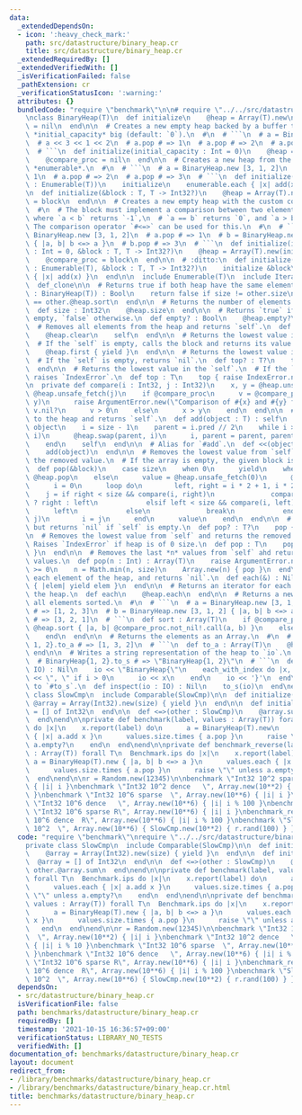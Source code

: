 ```yaml
---
data:
  _extendedDependsOn:
  - icon: ':heavy_check_mark:'
    path: src/datastructure/binary_heap.cr
    title: src/datastructure/binary_heap.cr
  _extendedRequiredBy: []
  _extendedVerifiedWith: []
  _isVerificationFailed: false
  _pathExtension: cr
  _verificationStatusIcon: ':warning:'
  attributes: {}
  bundledCode: "require \"benchmark\"\n\n# require \"../../src/datastructure/binary_heap\"\
    \nclass BinaryHeap(T)\n  def initialize\n    @heap = Array(T).new\n    @compare_proc\
    \ = nil\n  end\n\n  # Creates a new empty heap backed by a buffer that is initially\
    \ *initial_capacity* big (default: `0`).\n  #\n  # ```\n  # a = BinaryHeap.new(3)\n\
    \  # a << 3 << 1 << 2\n  # a.pop # => 1\n  # a.pop # => 2\n  # a.pop # => 3\n\
    \  # ```\n  def initialize(initial_capacity : Int = 0)\n    @heap = Array(T).new(initial_capacity)\n\
    \    @compare_proc = nil\n  end\n\n  # Creates a new heap from the elements in\
    \ *enumerable*.\n  #\n  # ```\n  # a = BinaryHeap.new [3, 1, 2]\n  # a.pop # =>\
    \ 1\n  # a.pop # => 2\n  # a.pop # => 3\n  # ```\n  def initialize(enumerable\
    \ : Enumerable(T))\n    initialize\n    enumerable.each { |x| add(x) }\n  end\n\
    \n  def initialize(&block : T, T -> Int32?)\n    @heap = Array(T).new\n    @compare_proc\
    \ = block\n  end\n\n  # Creates a new empty heap with the custom comperator.\n\
    \  #\n  # The block must implement a comparison between two elements *a* and *b*,\
    \ where `a < b` returns `-1`,\n  # `a == b` returns `0`, and `a > b` returns `1`.\
    \ The comparison operator `#<=>` can be used for this.\n  #\n  # ```\n  # a =\
    \ BinaryHeap.new [3, 1, 2]\n  # a.pop # => 1\n  # b = BinaryHeap.new [3, 1, 2]\
    \ { |a, b| b <=> a }\n  # b.pop # => 3\n  # ```\n  def initialize(initial_capacity\
    \ : Int = 0, &block : T, T -> Int32?)\n    @heap = Array(T).new(initial_capacity)\n\
    \    @compare_proc = block\n  end\n\n  # :ditto:\n  def initialize(enumerable\
    \ : Enumerable(T), &block : T, T -> Int32?)\n    initialize &block\n    enumerable.each\
    \ { |x| add(x) }\n  end\n\n  include Enumerable(T)\n  include Iterable(T)\n\n\
    \  def_clone\n\n  # Returns true if both heap have the same elements.\n  def ==(other\
    \ : BinaryHeap(T)) : Bool\n    return false if size != other.size\n    @heap.sort\
    \ == other.@heap.sort\n  end\n\n  # Returns the number of elements in the heap.\n\
    \  def size : Int32\n    @heap.size\n  end\n\n  # Returns `true` if `self` is\
    \ empty, `false` otherwise.\n  def empty? : Bool\n    @heap.empty?\n  end\n\n\
    \  # Removes all elements from the heap and returns `self`.\n  def clear : self\n\
    \    @heap.clear\n    self\n  end\n\n  # Returns the lowest value in the `self`.\n\
    \  # If the `self` is empty, calls the block and returns its value.\n  def top(&block)\n\
    \    @heap.first { yield }\n  end\n\n  # Returns the lowest value in the `self`.\n\
    \  # If the `self` is empty, returns `nil`.\n  def top? : T?\n    top { nil }\n\
    \  end\n\n  # Returns the lowest value in the `self`.\n  # If the `self` is empty,\
    \ raises `IndexError`.\n  def top : T\n    top { raise IndexError.new }\n  end\n\
    \n  private def compare(i : Int32, j : Int32)\n    x, y = @heap.unsafe_fetch(i),\
    \ @heap.unsafe_fetch(j)\n    if @compare_proc\n      v = @compare_proc.not_nil!.call(x,\
    \ y)\n      raise ArgumentError.new(\"Comparison of #{x} and #{y} failed\") if\
    \ v.nil?\n      v > 0\n    else\n      x > y\n    end\n  end\n\n  # Adds *object*\
    \ to the heap and returns `self`.\n  def add(object : T) : self\n    @heap <<\
    \ object\n    i = size - 1\n    parent = i.pred // 2\n    while i > 0 && compare(parent,\
    \ i)\n      @heap.swap(parent, i)\n      i, parent = parent, parent.pred // 2\n\
    \    end\n    self\n  end\n\n  # Alias for `#add`.\n  def <<(object : T) : self\n\
    \    add(object)\n  end\n\n  # Removes the lowest value from `self` and returns\
    \ the removed value.\n  # If the array is empty, the given block is called.\n\
    \  def pop(&block)\n    case size\n    when 0\n      yield\n    when 1\n     \
    \ @heap.pop\n    else\n      value = @heap.unsafe_fetch(0)\n      @heap[0] = @heap.pop\n\
    \      i = 0\n      loop do\n        left, right = i * 2 + 1, i * 2 + 2\n    \
    \    j = if right < size && compare(i, right)\n              compare(left, right)\
    \ ? right : left\n            elsif left < size && compare(i, left)\n        \
    \      left\n            else\n              break\n            end\n        @heap.swap(i,\
    \ j)\n        i = j\n      end\n      value\n    end\n  end\n\n  # Like `#pop`,\
    \ but returns `nil` if `self` is empty.\n  def pop? : T?\n    pop { nil }\n  end\n\
    \n  # Removes the lowest value from `self` and returns the removed value.\n  #\
    \ Raises `IndexError` if heap is of 0 size.\n  def pop : T\n    pop { raise IndexError.new\
    \ }\n  end\n\n  # Removes the last *n* values from `self` ahd returns the removed\
    \ values.\n  def pop(n : Int) : Array(T)\n    raise ArgumentError.new unless n\
    \ >= 0\n    n = Math.min(n, size)\n    Array.new(n) { pop }\n  end\n\n  # Yields\
    \ each element of the heap, and returns `nil`.\n  def each(&) : Nil\n    @heap.each\
    \ { |elem| yield elem }\n  end\n\n  # Returns an iterator for each element of\
    \ the heap.\n  def each\n    @heap.each\n  end\n\n  # Returns a new array with\
    \ all elements sorted.\n  #\n  # ```\n  # a = BinaryHeap.new [3, 1, 2]\n  # a.sort\
    \ # => [1, 2, 3]\n  # b = BinaryHeap.new [3, 1, 2] { |a, b| b <=> a }\n  # b.sort\
    \ # => [3, 2, 1]\n  # ```\n  def sort : Array(T)\n    if @compare_proc\n     \
    \ @heap.sort { |a, b| @compare_proc.not_nil!.call(a, b) }\n    else\n      @heap.sort\n\
    \    end\n  end\n\n  # Returns the elements as an Array.\n  #\n  # ```\n  # BinaryHeap{3,\
    \ 1, 2}.to_a # => [1, 3, 2]\n  # ```\n  def to_a : Array(T)\n    @heap.dup\n \
    \ end\n\n  # Writes a string representation of the heap to `io`.\n  #\n  # ```\n\
    \  # BinaryHeap{1, 2}.to_s # => \"BinaryHeap{1, 2}\"\n  # ```\n  def to_s(io :\
    \ IO) : Nil\n    io << \"BinaryHeap{\"\n    each_with_index do |x, i|\n      io\
    \ << \", \" if i > 0\n      io << x\n    end\n    io << '}'\n  end\n\n  # Same\
    \ to `#to_s`.\n  def inspect(io : IO) : Nil\n    to_s(io)\n  end\nend\n\nprivate\
    \ class SlowCmp\n  include Comparable(SlowCmp)\n\n  def initialize(size)\n   \
    \ @array = Array(Int32).new(size) { yield }\n  end\n\n  def initialize\n    @array\
    \ = [] of Int32\n  end\n\n  def <=>(other : SlowCmp)\n    @array.sum <=> other.@array.sum\n\
    \  end\nend\n\nprivate def benchmark(label, values : Array(T)) forall T\n  Benchmark.ips\
    \ do |x|\n    x.report(label) do\n      a = BinaryHeap(T).new\n      values.each\
    \ { |x| a.add x }\n      values.size.times { a.pop }\n      raise \"\" unless\
    \ a.empty?\n    end\n  end\nend\n\nprivate def benchmark_reverse(label, values\
    \ : Array(T)) forall T\n  Benchmark.ips do |x|\n    x.report(label) do\n     \
    \ a = BinaryHeap(T).new { |a, b| b <=> a }\n      values.each { |x| a.add x }\n\
    \      values.size.times { a.pop }\n      raise \"\" unless a.empty?\n    end\n\
    \  end\nend\n\nr = Random.new(12345)\n\nbenchmark \"Int32 10^2 sparse  \", Array.new(10**2)\
    \ { |i| i }\nbenchmark \"Int32 10^2 dence   \", Array.new(10**2) { |i| i % 10\
    \ }\nbenchmark \"Int32 10^6 sparse  \", Array.new(10**6) { |i| i }\nbenchmark\
    \ \"Int32 10^6 dence   \", Array.new(10**6) { |i| i % 100 }\nbenchmark_reverse\
    \ \"Int32 10^6 sparse R\", Array.new(10**6) { |i| i }\nbenchmark_reverse \"Int32\
    \ 10^6 dence  R\", Array.new(10**6) { |i| i % 100 }\nbenchmark \"SlowC 10^6 *\
    \ 10^2  \", Array.new(10**6) { SlowCmp.new(10**2) { r.rand(100) } }\n"
  code: "require \"benchmark\"\nrequire \"../../src/datastructure/binary_heap\"\n\n\
    private class SlowCmp\n  include Comparable(SlowCmp)\n\n  def initialize(size)\n\
    \    @array = Array(Int32).new(size) { yield }\n  end\n\n  def initialize\n  \
    \  @array = [] of Int32\n  end\n\n  def <=>(other : SlowCmp)\n    @array.sum <=>\
    \ other.@array.sum\n  end\nend\n\nprivate def benchmark(label, values : Array(T))\
    \ forall T\n  Benchmark.ips do |x|\n    x.report(label) do\n      a = BinaryHeap(T).new\n\
    \      values.each { |x| a.add x }\n      values.size.times { a.pop }\n      raise\
    \ \"\" unless a.empty?\n    end\n  end\nend\n\nprivate def benchmark_reverse(label,\
    \ values : Array(T)) forall T\n  Benchmark.ips do |x|\n    x.report(label) do\n\
    \      a = BinaryHeap(T).new { |a, b| b <=> a }\n      values.each { |x| a.add\
    \ x }\n      values.size.times { a.pop }\n      raise \"\" unless a.empty?\n \
    \   end\n  end\nend\n\nr = Random.new(12345)\n\nbenchmark \"Int32 10^2 sparse\
    \  \", Array.new(10**2) { |i| i }\nbenchmark \"Int32 10^2 dence   \", Array.new(10**2)\
    \ { |i| i % 10 }\nbenchmark \"Int32 10^6 sparse  \", Array.new(10**6) { |i| i\
    \ }\nbenchmark \"Int32 10^6 dence   \", Array.new(10**6) { |i| i % 100 }\nbenchmark_reverse\
    \ \"Int32 10^6 sparse R\", Array.new(10**6) { |i| i }\nbenchmark_reverse \"Int32\
    \ 10^6 dence  R\", Array.new(10**6) { |i| i % 100 }\nbenchmark \"SlowC 10^6 *\
    \ 10^2  \", Array.new(10**6) { SlowCmp.new(10**2) { r.rand(100) } }\n"
  dependsOn:
  - src/datastructure/binary_heap.cr
  isVerificationFile: false
  path: benchmarks/datastructure/binary_heap.cr
  requiredBy: []
  timestamp: '2021-10-15 16:36:57+09:00'
  verificationStatus: LIBRARY_NO_TESTS
  verifiedWith: []
documentation_of: benchmarks/datastructure/binary_heap.cr
layout: document
redirect_from:
- /library/benchmarks/datastructure/binary_heap.cr
- /library/benchmarks/datastructure/binary_heap.cr.html
title: benchmarks/datastructure/binary_heap.cr
---
```


